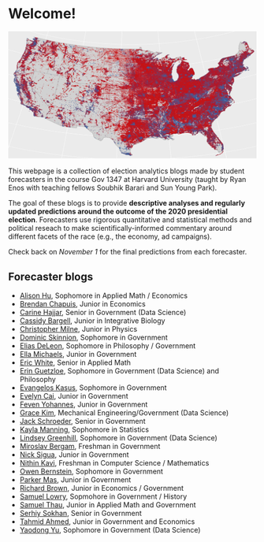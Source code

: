 # Welcome! 

![](map2016.png)

This webpage is a collection of election analytics blogs made by student forecasters in the course Gov 1347 at Harvard University (taught by Ryan Enos with teaching fellows Soubhik Barari and Sun Young Park). 

The goal of these blogs is to provide **descriptive analyses and regularly updated predictions around the outcome of the 2020 presidential election**. Forecasters use rigorous quantitative and statistical methods and political reseach to make scientifically-informed commentary around different facets of the race (e.g., the economy, ad campaigns). 

Check back on *November 1* for the final predictions from each forecaster.


## Forecaster blogs

* [Alison Hu](http://ahu6.github.io/electionanalytics), Sophomore in Applied Math / Economics
* [Brendan Chapuis](https://bchaps1999.github.io/2020_election_analytics/), Junior in Economics
* [Carine Hajjar](https://carine-h.github.io/), Senior in Government (Data Science)
* [Cassidy Bargell](https://cassidybargell.github.io/election_analytics/), Junior in Integrative Biology
* [Christopher Milne](https://camilne9.github.io/election_analytics_blog/), Junior in Physics
* [Dominic Skinnion](https://dskinnion.github.io/Gov1347_Blog/), Sophomore in Government
* [Elias DeLeon](https://juggereggnog.github.io/Election-Analytics-Blog/), Sophomore in Philosophy / Government
* [Ella Michaels](https://ellamichaels.github.io/gov1347_blog/), Junior in Government
* [Eric White](https://eric-white2021.github.io/gov1347blog/), Senior in Applied Math
* [Erin Guetzloe](https://eguetzloe.github.io/Election-Analytics-Blog/), Sophomore in Government (Data Science) and Philosophy
* [Evangelos Kasus](https://ekassos.github.io/election-analytics/), Sophomore in Government
* [Evelyn Cai](http://caievelyn.github.io/election-analytics), Junior in Government
* [Feven Yohannes](https://fyohannes.github.io/Data_Elections/), Junior in Government
* [Grace Kim](https://gkim65.github.io/2020_ElectionBlogPost_gov1347/), Mechanical Engineering/Government (Data Science)
* [Jack Schroeder](https://jackmschroeder.github.io/Election-Analytics/), Senior in Government
* [Kayla Manning](https://kayla-manning.github.io/gov1347/), Sophomore in Statistics
* [Lindsey Greenhill](https://lindseygreenhill.github.io/Gov1347/), Sophomore in Government (Data Science)
* [Miroslav Bergam](https://mirobergam.github.io/Election-Analytics/), Freshman in Government
* [Nick Sigua](https://nick-sigua.github.io/Election_Analytics_Sigua/), Junior in Government
* [Nithin Kavi](https://thinkinavi24.github.io/ElectionAnalytics/), Freshman in Computer Science / Mathematics
* [Owen Bernstein](https://owenbernstein.github.io/), Sophomore in Government
* [Parker Mas](https://parkermas.github.io/gov1347-blog/), Junior in Government
* [Richard Brown](https://rbrown146.github.io/Gov_Election_Analytics/), Junior in Economics / Government
* [Samuel Lowry](https://samuellowry.github.io/gov1347_blog/), Sopmohore in Government / History
* [Samuel Thau](https://samthau.github.io/gov1347/), Junior in Applied Math and Government
* [Serhiy Sokhan](https://serhiys1.github.io/electionblog/), Senior in Government
* [Tahmid Ahmed](https://tahmidahmed2000.github.io/Gov1347/), Junior in Government and Economics
* [Yaodong Yu](https://itsyaoyu.com/blog/), Sophomore in Government (Data Science)


